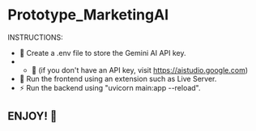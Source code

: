 # Prototype_MarketingAI

INSTRUCTIONS:
- 🔐 Create a .env file to store the Gemini AI API key. 
- - 🔑 (if you don't have an API key, visit https://aistudio.google.com) 
- 🚀 Run the frontend using an extension such as Live Server. 
- ⚡️ Run the backend using "uvicorn main:app --reload". 

 ## ENJOY! 🥳